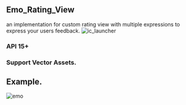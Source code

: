 ## Emo_Rating_View
an implementation for custom rating view with multiple expressions to express your users feedback.
![ic_launcher](https://cloud.githubusercontent.com/assets/11782272/26569035/b02c497c-4525-11e7-9687-d5dde7c72a06.png)

### API 15+
### Support Vector Assets.

## Example.
![emo](https://cloud.githubusercontent.com/assets/11782272/26559532/14a0eeec-4465-11e7-8da6-ef120b6341ea.gif)

